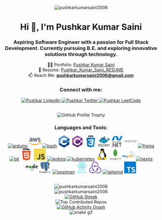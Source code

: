 <!-- Profile Views -->
<p align="center">
  <img src="https://komarev.com/ghpvc/?username=pushkarkumarsaini2006&label=Profile%20views&color=blueviolet&style=flat" alt="pushkarkumarsaini2006" />
</p>

<div align="center">

  <h1>Hi 👋, I'm Pushkar Kumar Saini</h1>
  <h3>Aspiring Software Engineer with a passion for Full Stack Development. Currently pursuing B.E. and exploring innovative solutions through technology.</h3>

  <!-- Contact Information -->
  
  <ul style="list-style: none; padding: 0;">
    <li>👨‍💻 Portfolio: <a href="https://portfolio-sigma-eosin-73.vercel.app">Pushkar Kumar Saini</a></li>
    <li>📄 Resume: <a href="https://drive.google.com/file/d/1TNaxCf9d-qVBDauZe95i6uFNMDXniNzV/view?usp=sharing">Pushkar_Kumar_Saini_RESUME</a></li>
    <li>📫 Reach Me: <a href="https://mail.google.com/mail/?view=cm&to=pushkarkumarsaini2006@gmail.com" target="_blank"><b>pushkarkumarsaini2006@gmail.com</b></a></li>
  </ul>

  <!-- Social Links -->
  <h3>Connect with me:</h3>
  <p>
    <a href="https://linkedin.com/in/pushkar-kumar-saini153600" target="blank">
      <img src="https://raw.githubusercontent.com/rahuldkjain/github-profile-readme-generator/master/src/images/icons/Social/linked-in-alt.svg" alt="Pushkar LinkedIn" height="30" width="40" />
    </a>
    <a href="https://twitter.com/pushkar_153600" target="blank">
      <img src="https://raw.githubusercontent.com/rahuldkjain/github-profile-readme-generator/master/src/images/icons/Social/twitter.svg" alt="Pushkar Twitter" height="30" width="40" />
    </a>
    <a href="https://www.leetcode.com/pushkarkumarsaini2006" target="blank">
      <img src="https://raw.githubusercontent.com/rahuldkjain/github-profile-readme-generator/master/src/images/icons/Social/leet-code.svg" alt="Pushkar LeetCode" height="30" width="40" />
    </a>
  </p>

  <!-- GitHub Profile Trophy -->
  <br/>
  <img src="https://github-profile-trophy.vercel.app/?username=pushkarkumarsaini2006&theme=radical&no-frame=false&no-bg=true&margin-w=4" alt="GitHub Profile Trophy" />

  <!-- Technologies and Tools -->
  <h3>Languages and Tools:</h3>
  <p align="center">
    <a href="https://www.arduino.cc/" target="_blank" rel="noreferrer"><img src="https://cdn.worldvectorlogo.com/logos/arduino-1.svg" alt="arduino" width="40" height="40"/></a>
    <a href="https://aws.amazon.com" target="_blank" rel="noreferrer"><img src="https://raw.githubusercontent.com/devicons/devicon/master/icons/amazonwebservices/amazonwebservices-original-wordmark.svg" alt="aws" width="40" height="40"/></a>
    <a href="https://www.gnu.org/software/bash/" target="_blank" rel="noreferrer"><img src="https://www.vectorlogo.zone/logos/gnu_bash/gnu_bash-icon.svg" alt="bash" width="40" height="40"/></a>
    <a href="https://www.w3schools.com/cpp/" target="_blank" rel="noreferrer"><img src="https://raw.githubusercontent.com/devicons/devicon/master/icons/cplusplus/cplusplus-original.svg" alt="cplusplus" width="40" height="40"/></a>
    <a href="https://www.w3schools.com/cs/" target="_blank" rel="noreferrer"><img src="https://raw.githubusercontent.com/devicons/devicon/master/icons/csharp/csharp-original.svg" alt="csharp" width="40" height="40"/></a>
    <a href="https://www.w3schools.com/css/" target="_blank" rel="noreferrer"><img src="https://raw.githubusercontent.com/devicons/devicon/master/icons/css3/css3-original-wordmark.svg" alt="css3" width="40" height="40"/></a>
    <a href="https://www.docker.com/" target="_blank" rel="noreferrer"><img src="https://raw.githubusercontent.com/devicons/devicon/master/icons/docker/docker-original-wordmark.svg" alt="docker" width="40" height="40"/></a>
    <a href="https://dotnet.microsoft.com/" target="_blank" rel="noreferrer"><img src="https://raw.githubusercontent.com/devicons/devicon/master/icons/dot-net/dot-net-original-wordmark.svg" alt="dotnet" width="40" height="40"/></a>
    <a href="https://expressjs.com" target="_blank" rel="noreferrer"><img src="https://raw.githubusercontent.com/devicons/devicon/master/icons/express/express-original-wordmark.svg" alt="express" width="40" height="40"/></a>
    <a href="https://www.figma.com/" target="_blank" rel="noreferrer"><img src="https://www.vectorlogo.zone/logos/figma/figma-icon.svg" alt="figma" width="40" height="40"/></a>
    <a href="https://git-scm.com/" target="_blank" rel="noreferrer"><img src="https://www.vectorlogo.zone/logos/git-scm/git-scm-icon.svg" alt="git" width="40" height="40"/></a>
    <a href="https://www.w3.org/html/" target="_blank" rel="noreferrer"><img src="https://raw.githubusercontent.com/devicons/devicon/master/icons/html5/html5-original-wordmark.svg" alt="html5" width="40" height="40"/></a>
    <a href="https://developer.mozilla.org/en-US/docs/Web/JavaScript" target="_blank" rel="noreferrer"><img src="https://raw.githubusercontent.com/devicons/devicon/master/icons/javascript/javascript-original.svg" alt="javascript" width="40" height="40"/></a>
    <a href="https://www.jenkins.io" target="_blank" rel="noreferrer"><img src="https://www.vectorlogo.zone/logos/jenkins/jenkins-icon.svg" alt="jenkins" width="40" height="40"/></a>
    <a href="https://kubernetes.io" target="_blank" rel="noreferrer"><img src="https://www.vectorlogo.zone/logos/kubernetes/kubernetes-icon.svg" alt="kubernetes" width="40" height="40"/></a>
    <a href="https://www.linux.org/" target="_blank" rel="noreferrer"><img src="https://raw.githubusercontent.com/devicons/devicon/master/icons/linux/linux-original.svg" alt="linux" width="40" height="40"/></a>
    <a href="https://www.mongodb.com/" target="_blank" rel="noreferrer"><img src="https://raw.githubusercontent.com/devicons/devicon/master/icons/mongodb/mongodb-original-wordmark.svg" alt="mongodb" width="40" height="40"/></a>
    <a href="https://www.mysql.com/" target="_blank" rel="noreferrer"><img src="https://raw.githubusercontent.com/devicons/devicon/master/icons/mysql/mysql-original-wordmark.svg" alt="mysql" width="40" height="40"/></a>
    <a href="https://nextjs.org/" target="_blank" rel="noreferrer"><img src="https://cdn.worldvectorlogo.com/logos/nextjs-2.svg" alt="nextjs" width="40" height="40"/></a>
    <a href="https://nodejs.org" target="_blank" rel="noreferrer"><img src="https://raw.githubusercontent.com/devicons/devicon/master/icons/nodejs/nodejs-original-wordmark.svg" alt="nodejs" width="40" height="40"/></a>
    <a href="https://www.postgresql.org" target="_blank" rel="noreferrer"><img src="https://raw.githubusercontent.com/devicons/devicon/master/icons/postgresql/postgresql-original-wordmark.svg" alt="postgresql" width="40" height="40"/></a>
    <a href="https://postman.com" target="_blank" rel="noreferrer"><img src="https://www.vectorlogo.zone/logos/getpostman/getpostman-icon.svg" alt="postman" width="40" height="40"/></a>
    <a href="https://reactjs.org/" target="_blank" rel="noreferrer"><img src="https://raw.githubusercontent.com/devicons/devicon/master/icons/react/react-original-wordmark.svg" alt="react" width="40" height="40"/></a>
    <a href="https://redux.js.org" target="_blank" rel="noreferrer"><img src="https://raw.githubusercontent.com/devicons/devicon/master/icons/redux/redux-original.svg" alt="redux" width="40" height="40"/></a>
    <a href="https://tailwindcss.com/" target="_blank" rel="noreferrer"><img src="https://www.vectorlogo.zone/logos/tailwindcss/tailwindcss-icon.svg" alt="tailwind" width="40" height="40"/></a>
    <a href="https://www.typescriptlang.org/" target="_blank" rel="noreferrer"><img src="https://raw.githubusercontent.com/devicons/devicon/master/icons/typescript/typescript-original.svg" alt="typescript" width="40" height="40"/></a>
  </p>

  <!-- GitHub Stats -->
  <br/>
  <img src="https://github-readme-stats.vercel.app/api/top-langs?username=pushkarkumarsaini2006&show_icons=true&theme=radical&locale=en&layout=compact" alt="pushkarkumarsaini2006" />

  <!-- GitHub Streak -->
  <br/>
  <img src="https://github-readme-stats.vercel.app/api?username=pushkarkumarsaini2006&show_icons=true&theme=radical&locale=en" alt="pushkarkumarsaini2006" />

  <br/>
  <a href="https://git.io/streak-stats">
    <img src="https://streak-stats.demolab.com/?user=pushkarkumarsaini2006&theme=radical" alt="GitHub Streak" />
  </a>

  <!-- Top Contributed Repos -->
  <br/>
  <img src="https://github-contributor-stats.vercel.app/api?username=pushkarkumarsaini2006&limit=3&theme=radical&combine_all_yearly_contributions=true" alt="Top Contributed Repos" />

  <br/>
  <a href="https://github.com/pushkarkumarsaini2006/github-readme-activity-graph">
    <img src="https://github-readme-activity-graph.vercel.app/graph?username=pushkarkumarsaini2006&theme=github-compact" alt="GitHub Activity Graph" />
  </a>

  <!-- Snake Animation -->
  <br/>
  <img src="https://github.com/pushkarkumarsaini2006/pushkarkumarsaini2006/blob/output/github-snake-dark.svg" alt="snake gif" />

</div>
